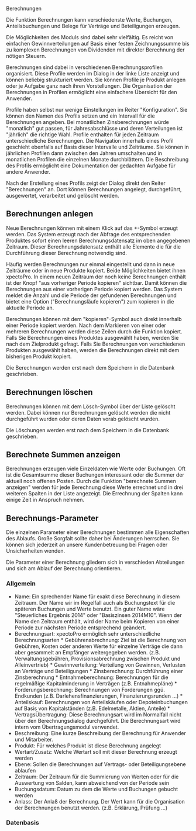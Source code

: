 Berechnungen

Die Funktion Berechnungen kann verschiedenste Werte, Buchungen, Anteilsbuchungen und Belege für Verträge und Beteiligungen erzeugen.

Die Möglichkeiten des Moduls sind dabei sehr vielfältig. Es reicht von einfachen Gewinnverteilungen auf Basis einer festen Zeichnungssumme bis zu komplexen Berechnungen von Dividenden mit direkter Berechnung der nötigen Steuern.

Berechnungen sind dabei in verschiedenen Berechnungsprofilen organisiert. Diese Profile werden im Dialog in der linke Liste anzeigt und können beliebig strukturiert werden. Sie können Profile je Produkt anlegen oder je Aufgabe ganz nach ihren Vorstellungen. Die Organisation der Berechnungen in Profilen ermöglicht eine einfachere Übersicht für den Anwender.

Profile haben selbst nur wenige Einstellungen im Reiter "Konfiguration". Sie können den Namen des Profils setzen und ein Intervall für die Berechnungen angeben. Bei monatlichen Zinsberechnungen würde "monatlich" gut passen, für Jahresabschlüsse und deren Verteilungen ist "jährlich" die richtige Wahl. Profile enthalten für jeden Zeitraum unterschiedliche Berechnungen. Die Navigation innerhalb eines Profil geschieht ebenfalls auf Basis dieser Intervalle und Zeiträume. Sie können in jährlichen Profilen dann zwischen den Jahren umschalten und in monatlichen Profilen die einzelnen Monate durchblättern. Die Beschreibung des Profils ermöglicht eine Dokumentation der gedachten Aufgabe für andere Anwender.

Nach der Erstellung eines Profils zeigt der Dialog direkt den Reiter "Berechnungen" an. Dort können Berechnungen angelegt, durchgeführt, ausgewertet, verarbeitet und gelöscht werden. 

## Berechnungen anlegen

Neue Berechnungen können mit einem Klick auf das +-Symbol erzeugt werden. Das System erzeugt nach der Abfrage des entsprechenden Produktes sofort einen leeren Berechnungsdatensatz im oben angegebenen Zeitraum. Dieser Berechnungsdatensatz enthält alle Elemente die für die Durchführung dieser Berechnung notwendig sind.

Häufig werden Berechnungen nur einmal eingestellt und dann in neue Zeiträume oder in neue Produkte kopiert. Beide Möglichkeiten bietet ihnen xpectoPro. In einem neuen Zeitraum der noch keine Berechnungen enthält ist der Knopf "aus vorheriger Periode kopieren" sichtbar. Damit können die Berechnungen aus einer vorherigen Periode kopiert werden. Das System meldet die Anzahl und die Periode der gefundenen Berechnungen und bietet eine Option ("Berechnungsläufe kopieren") zum kopieren in die aktuelle Periode an.

Berechnungen können mit dem "kopieren"-Symbol auch direkt innerhalb einer Periode kopiert werden. Nach dem Markieren von einer oder mehreren Berechnungen werden diese Zeilen durch die Funktion kopiert. Falls Sie Berechnungen eines Produktes ausgewählt haben, werden Sie nach dem Zielprodukt gefragt. Falls Sie Berechnungen von verschiedenen Produkten ausgewählt haben, werden die Berechnungen direkt mit dem bisherigen Produkt kopiert.

Die Berechnungen werden erst nach dem Speichern in die Datenbank geschrieben.

## Berechnungen löschen

Berechnungen können mit dem Lösch-Symbol über der Liste gelöscht werden. Dabei können nur Berechnungen gelöscht werden die nicht durchgeführt wurden oder deren Daten vorab gelöscht wurden.

Die Löschungen werden erst nach dem Speichern in die Datenbank geschrieben.

## Berechnete Summen anzeigen

Berechnungen erzeugen viele Einzeldaten wie Werte oder Buchungen. Oft ist die Gesamtsumme dieser Buchungen interessant oder die Summer der aktuell noch offenen Posten. Durch die Funktion "berechnete Summen anzeigen" werden für jede Berechnung diese Werte errechnet und in drei weiteren Spalten in der Liste angezeigt. Die Errechnung der Spalten kann einige Zeit in Anspruch nehmen.

## Berechnungs-Parameter

Die einzelnen Parameter einer Berechnungen bestimmen alle Eigenschaften des Ablaufs. Große Sorgfalt sollte daher bei Änderungen herrschen. Sie können sich jederzeit an unsere Kundenbetreuung bei Fragen oder Unsicherheiten wenden.

Die Parameter einer Berechnung gliedern sich in verschieden Abteilungen und sich am Ablauf der Berechnung orientieren.

### Allgemein

   * Name: Ein sprechender Name für exakt diese Berechnung in diesem Zeitraum. Der Name wir im Regelfall auch als Buchungstext für die späteren Buchungen und Werte benutzt. Ein guter Name wäre "Steuerliches Ergebnis 2014" oder "Basiszinsen 2014M10". Wenn der Name den Zeitraum enthält, wird der Name beim Kopieren von einer Periode zur nächsten Periode entsprechend geändert.
   * Berechnungsart: xpectoPro ermöglich sehr unterschiedliche Berechnungsarten
    * Gebührenabrechnung: Ziel ist die Berechnung von Gebühren, Kosten oder anderen Werte für einzelne Verträge die dann aber gesammelt an Empfänger weitergegeben werden. (z.B. Verwaltungsgebühren, Provisionsabrechnung zwischen Produkt und Alleinvertrieb)
    * Gewinnverteilung: Verteilung von Gewinnen, Verlusten an Verträge und Beteiligungen
    * Zinsberechnung: Durchführung einer Zinsberechnung 
    * Entnahmeberechnung: Berechnungen für die regelmäßige Kapitalminderung in Verträgen (z.B. Entnahmepläne)
    * Forderungsberechnung: Berechnungen von Forderungen ggü. Endkunden (z.B. Darlehensfinanzierungen, Finanzierungsrunden ...)
    * Anteilskauf: Berechnungen von Anteilskäufen oder Depoteinbuchungen auf Basis von Kapitalständen (z.B. Edelmetalle, Aktien, Anteile)
    * VertragsÜbertragung: Diese Berechnungsart wird im Normalfall nicht über den Berechnungsdialog durchgeführt. Die Berechnungsart wird intern vom Übertragungsmodul verwendet.
  * Beschreibung: Eine kurze Beschreibung der Berechnung für Anwender und Mitarbeiter.
  * Produkt: Für welches Produkt ist diese Berechnung angelegt
  * Wertart/Zusatz: Welche Wertart soll mit dieser Berechnung erzeugt werden
  * Ebene: Sollen die Berechnungen auf Vertrags- oder Beteiligungsebene ablaufen
  * Zeitraum: Der Zeitraum für die Summierung von Werten oder für die Auswertung von Salden, kann abweichend von der Periode sein
  * Buchungsdatum: Datum zu dem die Werte und Buchungen gebucht werden
  * Anlass: Der Anlaß der Berechnung. Der Wert kann für die Organisation der Berechnungen benutzt werden. (z.B. Erklärung, Prüfung ...)

### Datenbasis



